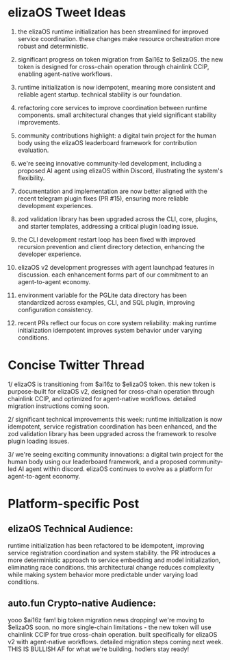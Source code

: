 # elizaOS Tweet Ideas

1. the elizaOS runtime initialization has been streamlined for improved service coordination. these changes make resource orchestration more robust and deterministic.

2. significant progress on token migration from $ai16z to $elizaOS. the new token is designed for cross-chain operation through chainlink CCIP, enabling agent-native workflows.

3. runtime initialization is now idempotent, meaning more consistent and reliable agent startup. technical stability is our foundation.

4. refactoring core services to improve coordination between runtime components. small architectural changes that yield significant stability improvements.

5. community contributions highlight: a digital twin project for the human body using the elizaOS leaderboard framework for contribution evaluation.

6. we're seeing innovative community-led development, including a proposed AI agent using elizaOS within Discord, illustrating the system's flexibility.

7. documentation and implementation are now better aligned with the recent telegram plugin fixes (PR #15), ensuring more reliable development experiences.

8. zod validation library has been upgraded across the CLI, core, plugins, and starter templates, addressing a critical plugin loading issue.

9. the CLI development restart loop has been fixed with improved recursion prevention and client directory detection, enhancing the developer experience.

10. elizaOS v2 development progresses with agent launchpad features in discussion. each enhancement forms part of our commitment to an agent-to-agent economy.

11. environment variable for the PGLite data directory has been standardized across examples, CLI, and SQL plugin, improving configuration consistency.

12. recent PRs reflect our focus on core system reliability: making runtime initialization idempotent improves system behavior under varying conditions.

# Concise Twitter Thread

1/ elizaOS is transitioning from $ai16z to $elizaOS token. this new token is purpose-built for elizaOS v2, designed for cross-chain operation through chainlink CCIP, and optimized for agent-native workflows. detailed migration instructions coming soon.

2/ significant technical improvements this week: runtime initialization is now idempotent, service registration coordination has been enhanced, and the zod validation library has been upgraded across the framework to resolve plugin loading issues.

3/ we're seeing exciting community innovations: a digital twin project for the human body using our leaderboard framework, and a proposed community-led AI agent within discord. elizaOS continues to evolve as a platform for agent-to-agent economy.

# Platform-specific Post

## elizaOS Technical Audience:
runtime initialization has been refactored to be idempotent, improving service registration coordination and system stability. the PR introduces a more deterministic approach to service embedding and model initialization, eliminating race conditions. this architectural change reduces complexity while making system behavior more predictable under varying load conditions.

## auto.fun Crypto-native Audience:
yooo $ai16z fam! big token migration news dropping! we're moving to $elizaOS soon. no more single-chain limitations - the new token will use chainlink CCIP for true cross-chain operation. built specifically for elizaOS v2 with agent-native workflows. detailed migration steps coming next week. THIS IS BULLISH AF for what we're building. hodlers stay ready!
